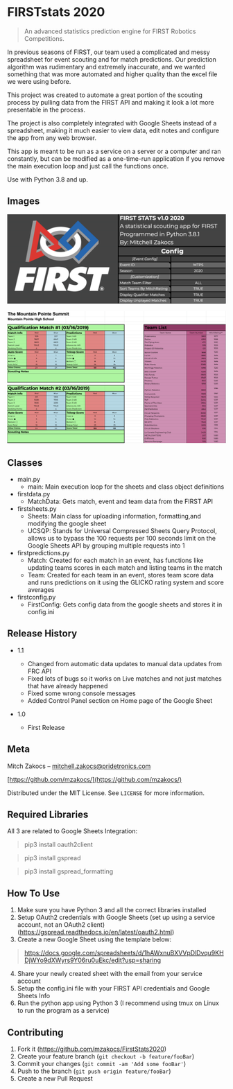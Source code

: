 # FIRSTstats 2020
> An advanced statistics prediction engine for FIRST Robotics Competitions.  

In previous seasons of FIRST, our team used a complicated and messy spreadsheet for event scouting and for match predictions. Our prediction algorithm was rudimentary and extremely inaccurate, and we wanted something that was more automated and higher quality than the excel file we were using before.  

This project was created to automate a great portion of the scouting process by pulling data from the FIRST API and making it look a lot more presentable in the process.  

The project is also completely integrated with Google Sheets instead of a spreadsheet, making it much easier to view data, edit notes and configure the app from any web browser.  

This app is meant to be run as a service on a server or a computer and ran constantly, but can be modified as a one-time-run application if you remove the main execution loop and just call the functions once.  

Use with Python 3.8 and up.  

## Images

![Home Page](media/header.png)

![Match Sheet](media/matchsheet.png)

## Classes

* main.py
    * main: Main execution loop for the sheets and class object definitions
* firstdata.py
    * MatchData: Gets match, event and team data from the FIRST API
* firstsheets.py
    * Sheets: Main class for uploading information, formatting,and modifying the google sheet
    * UCSQP: Stands for Universal Compressed Sheets Query Protocol, allows us to bypass the 100 requests per 100 seconds limit on the Google Sheets API by grouping multiple requests into 1
* firstpredictions.py
    * Match: Created for each match in an event, has functions like updating teams scores in each match and listing teams in the match
    * Team: Created for each team in an event, stores team score data and runs predictions on it using the GLICKO rating system and score averages
* firstconfig.py
    * FirstConfig: Gets config data from the google sheets and stores it in config.ini

## Release History

* 1.1
   * Changed from automatic data updates to manual data updates from FRC API
   * Fixed lots of bugs so it works on Live matches and not just matches that have already happened
   * Fixed some wrong console messages
   * Added Control Panel section on Home page of the Google Sheet

* 1.0
    * First Release

## Meta

Mitch Zakocs – mitchell.zakocs@pridetronics.com  

[https://github.com/mzakocs/](https://github.com/mzakocs/)  

Distributed under the MIT License. See ``LICENSE`` for more information.


## Required Libraries

All 3 are related to Google Sheets Integration:
> pip3 install oauth2client  

> pip3 install gspread  

> pip3 install gspread_formatting  

## How To Use

1. Make sure you have Python 3 and all the correct libraries installed
2. Setup OAuth2 credentials with Google Sheets (set up using a service account, not an OAuth2 client) (https://gspread.readthedocs.io/en/latest/oauth2.html) 
3. Create a new Google Sheet using the template below:
> https://docs.google.com/spreadsheets/d/1hAWxnuBXVVpDlDvqu9KHDjWYo9dXWyrs9Y06ru0uEkc/edit?usp=sharing
4. Share your newly created sheet with the email from your service account
5. Setup the config.ini file with your FIRST API credentials and Google Sheets Info
6. Run the python app using Python 3 (I recommend using tmux on Linux to run the program as a service)

## Contributing

1. Fork it (<https://github.com/mzakocs/FirstStats2020>)
2. Create your feature branch (`git checkout -b feature/fooBar`)
3. Commit your changes (`git commit -am 'Add some fooBar'`)
4. Push to the branch (`git push origin feature/fooBar`)
5. Create a new Pull Request
